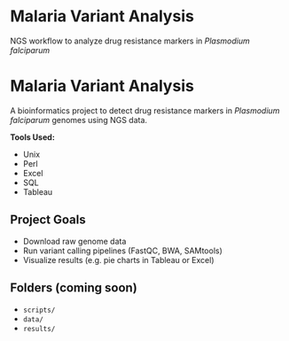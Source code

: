 # Malaria Variant Analysis
NGS workflow to analyze drug resistance markers in *Plasmodium falciparum*
# Malaria Variant Analysis

A bioinformatics project to detect drug resistance markers in *Plasmodium falciparum* genomes using NGS data.

**Tools Used:**  
- Unix  
- Perl  
- Excel  
- SQL  
- Tableau  

## Project Goals
- Download raw genome data
- Run variant calling pipelines (FastQC, BWA, SAMtools)
- Visualize results (e.g. pie charts in Tableau or Excel)

## Folders (coming soon)
- `scripts/`
- `data/`
- `results/`
